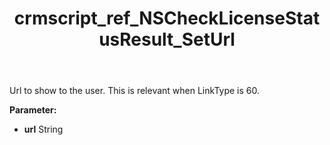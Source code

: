 ﻿---
title: crmscript_ref_NSCheckLicenseStatusResult_SetUrl
description: NSCheckLicenseStatusResult.SetUrl(String url)
intellisense: NSCheckLicenseStatusResult.SetUrl
keywords: NSCheckLicenseStatusResult, GetUrl
so.topic: reference
---

Url to show to the user.  This is relevant when LinkType is 60.

**Parameter:** 
 - **url** String

